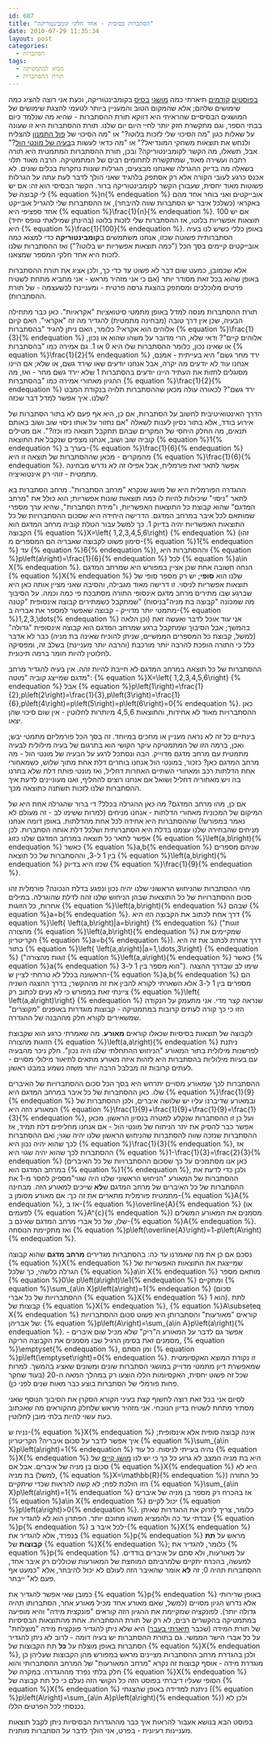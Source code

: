 ```yaml
---
id: 687
title: "הסתברות בסיסית - אחד חלקי קומבינטוריקה"
date: 2010-07-29 11:35:34
layout: post
categories: 
  - הסתברות
tags: 
  - מבוא למתמטיקה
  - תורת ההסתברות
---
```

<a href="http://www.gadial.net/2010/06/20/combinatorics_intro/">בפוסטים</a><a href="http://www.gadial.net/2010/06/22/newton_binom/"></a> <a href="http://www.gadial.net/2010/06/22/newton_binom/">קודמים</a> תיארתי כמה <a href="http://www.gadial.net/2010/06/30/pascal_triangle/">מושגי</a> <a href="http://www.gadial.net/2010/07/08/combinatorics_choices/">בסיס</a> בקומבינטוריקה, וכעת אני רוצה להציג כמה שימושים שלהם; אלא שהמקום הטוב והמעניין ביותר לטעמי להצגת שימושים של המושגים הבסיסיים שהראיתי היא דווקא תורת ההסתברות - שהיא מה שנלמד כיום בבתי הספר, וגם מתקשרת חזק יותר לחיי היום יום שלנו. תורת ההסתברות היא זו שעונה על שאלות כגון "מה הסיכוי שלי לזכות בלוטו?" או "מה הסיכוי של <a href="http://he.wikipedia.org/wiki/%D7%A4%D7%95%D7%9C_%D7%94%D7%AA%D7%9E%D7%A0%D7%95%D7%9F">פול התמנון</a> להצליח ולנחש את תוצאות משחקי המונדיאל?" או "מה כדאי לעשות ב<a href="http://www.gadial.net/2008/02/23/monty_hall/">בעיה של מונטי הול</a>?" אבל, תשאלו, מה הקשר לקומבינטוריקה? ובכן, תורת ההסתברות המתמטית היא תורה רחבה ועשירה מאוד, שמתקשרת לתחומים רבים של המתמטיקה. הרבה מאוד תלוי בשאלה מה בדיוק ההגרלה שאנחנו מבצעים; הגרלות שונות נחקרות בכלים שונים. לא אכנס כרגע לעובי הקורה אלא רק אסתפק בלהגיד שאני הולך לדבר לעת עתה על הגרלות פשוטות מאוד יחסית, שעבורן הקשר לקומבינטוריקה ברור. הקשר הבסיסי הוא זה: אם יש לי קבוצה של {% equation %}n{% endequation %} אובייקטים ואני בוחר אחד מהם באקראי (כשלכל איבר יש הסתברות שווה להיבחר), אז ההסתברות שלי להגריל אובייקט אחד ספציפי היא {% equation %}\frac{1}{n}{% endequation %}. אם יש 100 תוצאות אפשריות בלוטו, אז ההסתברות שלי לזכות בלוטו (בהינתן שמילאתי טופס יחיד) היא {% equation %}\frac{1}{100}{% endequation %}. באופן כללי כשיש לנו בעיה הסתברותית פשוטה שכזו, אנחנו משתמשים ב<strong>קומבינטוריקה</strong> כדי למצוא כמה אובייקטים קיימים בסך הכל ("כמה תוצאות אפשריות יש בלוטו?") ואז ההסתברות שלנו לזכות היא אחד חלקי המספר שמצאנו.

אלא שכמובן, כמעט שום דבר לא פשוט עד כדי כך, ולכן אציג את תורת ההסתברות באופן שהוא בכל זאת מסודר יותר (אם כי אני מזהיר מראש - אני מחביא מתחת לשטיח פרטים מלוכלכים ומסתפק בהצגת גרסה פרטית - ומעניינת לכשעצמה - של תורת ההסתברות).

תורת ההסתברות מנסה למדל באופן מתמטי סיטואציות "אקראיות". כאן כבר מתחילה הבעיה, שכן אין דרך טובה (מבחינה מתמטית) להגדיר מה זה "אקראי". האם קיום אלוהים הוא אקראי? כלומר, האם ניתן להגיד "בהסתברות {% equation %}\frac{1}{3}{% endequation %} אלוהים קיים"? ודאי שלא, הרי מדובר על משהו שהוא או נכון, או שאינו נכון, כלומר ההסתברות שלו היא 0 או 1. גם אמירה כמו "בהסתברות {% equation %}\frac{1}{2}{% endequation %} ירד מחר גשם" היא בעייתית - אמנם, אנחנו עוד לא יודעים מה יקרה, אבל אנחנו יודעים שאו שירד גשם, או שלא; אם היינו מסוגלים לחזות את העתיד היינו יודעים בהסתברות 1 שלא יירד גשם מחר - ואז, מה ההגיון מאחורי אמירה כמו "בהסתברות {% equation %}\frac{1}{2}{% endequation %} ירד גשם"? לכאורה עולה מכאן שההסתברות תלויה בנקודת המבט שלנו. איך אפשר למדל דבר שכזה?

הדרך האינטואיטיבית לחשוב על הסתברות, אם כן, היא אף פעם לא בתור הסתברות של אירוע בודד, אלא בתור נסיון לענות לשאלה "אם נחזור על אותו ניסוי שוב ושוב באותם תנאים, מה החלק היחסי של המקרים שבהם תתקבל תוצאה כזו וכזו?". אם מטילים קוביה שוב ושוב, אנחנו מצפים שנקבל את התוצאה {% equation %}1{% endequation %} בערך ב-{% equation %}\frac{1}{6}{% endequation %} מהמקרים - מכאן שההסתברות של תוצאה זו היא {% equation %}\frac{1}{6}{% endequation %}. אפשר לתאר זאת פורמלית, אבל אפילו זה לא נדרש מבחינה מתמטית - זוהי רק אינטואיציה.

ההגדרה הפורמלית היא של מושג שנקרא "מרחב הסתברות". מרחב הסתברות בא לתאר "ניסוי" שיכולות להיות לו כמה תוצאות שונות אפשריות; הוא כולל את "מרחב המדגם" שהוא קבוצת כל התוצאות האפשריות, ו"מידת הסתברות", שהיא ערך מספרי שמותאם לכל איבר במרחב המדגם. הדרישה היחידה היא שסכום ההסתברויות של כל התוצאות האפשריות יהיה בדיוק 1. כך למשל עבור הטלת קוביה מרחב המדגם הוא הקבוצה {% equation %}X=\left\{ 1,2,3,4,5,6\right\} {% endequation %} (זהו סימון פשוט לקבוצה שאבריה הם המספרים מ-{% equation %}1{% endequation %} עד {% equation %}6{% endequation %}), וההסתברות היא {% equation %}p\left(a\right)=\frac{1}{6}{% endequation %} לכל {% equation %}a\in X{% endequation %}. הנחה חשובה אחת שכן אציין במפורש היא שמרחב המדגם {% equation %}X{% endequation %} שלנו הוא <strong>סופי</strong>; יש רק מספר סופי של תוצאות אפשריות לניסוי. זו דרישה מאוד מגבילה, והסיבה שאני מציין אותה כאן היא שברגע שבו מתירים מרחב מדגם אינסופי התורה מסתבכת פי כמה וכמה. על הסיבוך שמתקבל כשמתירים קבוצה אינסופית "קטנה" (מה שמכונה "קבוצה בת מניה"בניסוח מתמטי יותר מדוייק - קבוצה שאפשר למספר את אבריה ב-{% equation %}1,2,3,\dots{% endequation %} וכן הלאה) אני עוד אוכל לדבר ואעשה זאת בהמשך; אבל הסיבוך שמתקבל ברגע שמרחב המדגם הוא קבוצה אינסופית "גדולה" (למשל, קבוצת כל המספרים הממשיים, שניתן להוכיח שאינה בת מניה) כבר לא אדבר כלל כי התורה הופכת להרבה יותר מורכבת (והרבה יותר מעניינת) בשלב זה, ומפסיקה לחלוטין להיות חומר ברמה תיכונית.

ההסתברות של כל תוצאה במרחב המדגם לא חייבת להיות זהה. אין בעיה להגדיר מרחב מדגם שמייצג קוביה "מוטה": {% equation %}X=\left\{ 1,2,3,4,5,6\right\} {% endequation %} אבל {% equation %}p\left(1\right)=\frac{1}{2},p\left(2\right)=\frac{1}{3},p\left(3\right)=\frac{1}{6},p\left(4\right)=p\left(5\right)=p\left(6\right)=0{% endequation %}. כאן ההסתברויות מאוד לא אחידות, והתוצאות 4,5,6 מיותרות לחלוטין - אין שום סיכוי שהן יצאו.

בינתיים כל זה לא נראה מעניין או מחכים במיוחד. זה בסך הכל פורמליזם מתמטי יבש; ואכן, ברמה הזו של המתמטיקה עיקר הקושי הוא בתרגום של בעיה מילולית לבעיה מתמטית עם מרחב מדגם מדוייק. הבה ונסתכל לרגע על הבעיה של מונטי הול - מה מרחב המדגם כאן? כזכור, במונטי הול אנחנו בוחרים דלת אחת מתוך שלוש, כשמאחורי אחת הדלתות רכב ומאחורי השתיים האחרות דחליל, ואז מונטי פותח דלת שלא בחרנו בה ויש מאחוריה דחליל ושואל אם אנחנו רוצים להחליף, ואנו מעוניינים לדעת איך ההסתברות שלנו לזכות תשתנה כתוצאה מכך.

אם כן, מהו מרחב המדגם? מה כאן ההגרלה בכלל? די ברור שהגרלה אחת היא של המיקום של המכונית מאחורי הדלתות - אנחנו מניחים (למרות ששימו לב - זה מעולם לא נאמר במפורש!) שההסתברות היא אחידה לכל אחת מהדלתות. באופן דומה אנחנו מניחים שהבחירה שלנו עצמנו בדלת היא הסתברותית ושלכל דלת אותה הסתברות. לכן אפשר לתאר כל תוצאה במרחב המדגם שלנו כזוג {% equation %}\left(a,b\right){% endequation %} כאשר {% equation %}a,b{% endequation %} שניהם מספרים בין 1 ל-3, וההסתברות של כל תוצאה {% equation %}\left(a,b\right){% endequation %} שכזו היא בדיוק {% equation %}\frac{1}{9}{% endequation %}.

מהי ההסתברות שהניחוש הראשוני שלנו יהיה נכון ונפגע בדלת הנכונה? פורמלית זהו סכום ההסתברויות של כל התוצאות שבהן הניחוש שלנו זהה לדלת שהוגרלה. במילים אחרות, כל הזוגות {% equation %}\left(a,b\right){% endequation %} שבהם {% equation %}a=b{% endequation %}. דרך אחת לכתוב את הקבוצה הזו היא {% equation %}\left\{ \left(a,b\right)|a=b\right\} {% endequation %} ("זוגות מהצורה {% equation %}\left(a,b\right){% endequation %} שמקיימים את הקריטריון {% equation %}a=b{% endequation %}). דרך אחרת לכתוב את זה היא בתור {% equation %}\left\{ \left(a,a\right)|a=1,\dots,3\right\} {% endequation %} ("זוגות מהצורה {% equation %}\left(a,a\right){% endequation %} כאשר {% equation %}a{% endequation %} הוא מספר בין 1 ל-3"). שימו לב שבדרך ההצגה הראשונה בכלל לא טרחתי לציין ש-{% equation %}a,b{% endequation %} הם מספרים בין 1 ל-3 אלא השארתי לקורא להבין את זה מההקשר; בדרך ההצגה השניה ציינתי זאת במפורש כי לא נעים לכתוב רק {% equation %}\left\{ \left(a,a\right)\right\} {% endequation %} שנראה קצר מדי. אני מתעמק על הנקודה הזו כי כך קורה לעתים קרובות במתמטיקה - קבוצות מוגדרות באופנים "מקוצרים" שמשאירים לקורא חלק מההבנה של ההגדרה.

לקבוצה של תוצאות בסיסיות שכאלו קוראים <strong>מאורע</strong>. מה שאמרתי כרגע הוא שקבוצת הזוגות מהצורה {% equation %}\left(a,a\right){% endequation %} ניתנת לפרשנות מילולית בתור המאורע "הניחוש ההתחלתי שלנו היה נכון". חלק ניכר מהבעיה עם בעיות מילוליות בהסתברות היא לזהות איזה מאורע מתאים לתיאור מילולי מסויים - לעתים קרובות זה מבלבל הרבה יותר משזה נשמע במבט ראשון.

ההסתברות לכך שמאורע מסויים יתרחש היא בסך הכל סכום ההסתברויות של האיברים שלו. כאן ההסתברות של כל איבר במרחב המדגם היא {% equation %}\frac{1}{9}{% endequation %} ובמאורע שדיברנו עליו יש שלושה איברים, ולכן ההסתברות של המאורע הזה היא {% equation %}\frac{1}{9}+\frac{1}{9}+\frac{1}{9}=\frac{1}{3}{% endequation %}, ועל כן זו ההסתברות שנקלע למטרה בנסיון הראשון. מכאן אפשר כבר להסיק את יתר הניתוח של מונטי הול - אם אנחנו מחליפים דלת תמיד, אז ההסתברות שנזכה שווה להסתברות שהניחוש הראשון שלנו יהיה שגוי; ואם ההסתברות לכך שהוא יהיה נכון היא {% equation %}\frac{1}{3}{% endequation %}, אז ההסתברות לכך שהוא יהיה שגוי היא {% equation %}1-\frac{1}{3}=\frac{2}{3}{% endequation %} (כאן אנו מסתמכים על כך שסכום ההסתברויות של כל האיברים במרחב המדגם הוא {% equation %}1{% endequation %}, ולכן כדי לדעת את ההסתברות של המאורע "הניחוש הראשוני שלנו היה שגוי"מספיק לחסר מ-1 את ההסתברות של כל האיברים של מרחב המדגם ש<strong>לא</strong> שייכים למאורע הזה. מבחינה מתמטית פורמלית מתארים את זה כך: אם מאורע מסומן ב-{% equation %}A{% endequation %}, אז ב-{% equation %}\overline{A}{% endequation %} (או לפעמים {% equation %}A^{c}{% endequation %}) מסמנים את המאורע המשלים שלו, של כל אברי מרחב המדגם שאינם ב-{% equation %}A{% endequation %}. ואז מתקיימת הנוסחה {% equation %}p\left(\overline{A}\right)=1-p\left(A\right){% endequation %}.

נסכם אם כן את מה שאמרנו עד כה: בהסתברות מגדירים <strong>מרחב מדגם</strong> שהוא קבוצה {% equation %}X{% endequation %} שמייצגת את התוצאות האפשריות של הגרלה כלשהי, כך שלכל {% equation %}a\in X{% endequation %} מותאם מספר {% equation %}0\le p\left(a\right)\le1{% endequation %} ומתקיים {% equation %}\sum_{a\in X}p\left(a\right)=1{% endequation %} (סכום ההסתברויות של כל אברי {% equation %}X{% endequation %} הוא 1). לתת קבוצות של {% equation %}X{% endequation %}, {% equation %}A\subseteq X{% endequation %} קוראים "מאורעות" והסתברותן היא פשוט סכום ההסתברויות של אבריהן: {% equation %}p\left(A\right)=\sum_{a\in A}p\left(a\right){% endequation %}. אפשר גם לדבר על המאורע ה"ריק" שלא מכיל שום איברים - מסמנים זאת בסימן הרגיל שבו מסמנים את הקבוצה הריקה, {% equation %}\emptyset{% endequation %}, ומן הסתם {% equation %}p\left(\emptyset\right)=0{% endequation %}. זו נקודת המוצא האקסיומטית שמאפשרת דיון מתמטי מדוייק במושגי הסתברות שונים ומשונים שאציג בהמשך. למרות שכל זה פשוט יחסית, האקסיומות הללו הוצעו רק במהלך המאה ה-20 (בעוד שחקר פחות פורמלי של הסתברות בוצע כבר מאות שנים לפני כן).

לסיום אני בכל זאת רוצה לחשוף קצת בעיני הקורא הסקרן את הסיבוך הנוסף שאני מסתיר מתחת לשטיח בדיון הנוכחי. אני מזהיר מראש שלחלק מהקוראים מה שאכתוב כעת עשוי להיות בלתי מובן לחלוטין.

נניח ש-{% equation %}X{% endequation %} אינה קבוצה סופית אלא אינסופית; איך אפשר לדבר על סכום איבריה? הקריטריון {% equation %}\sum_{a\in X}p\left(a\right)=1{% endequation %} נהיה בעייתי לניסוח. כל עוד {% equation %}X{% endequation %} היא בת מניה המצב לא גרוע כל כך כי יש לנו <a href="http://www.gadial.net/2008/06/17/infinite_series/">מושג קיים</a> של סכום בן מניה של איברים. אבל אם {% equation %}X{% endequation %} היא לא בת מניה (למשל, {% equation %}X=\mathbb{R}{% endequation %}) כל התורה הזו הולכת לפח; לא קשה להראות שכדי שיתקיים {% equation %}\sum_{a\in X}p\left(a\right)=1{% endequation %} אז בהכרח רק מספר בן מניה של איברים {% equation %}a\in X{% endequation %} יכול לקיים {% equation %}p\left(a\right)&gt;0{% endequation %}. כלומר, צריך לזרוק את ההגדרות שאיתן עבדתי עד כה ולהמציא משהו מחוכם יותר. הפתרון הוא לא להגדיר את {% equation %}p{% endequation %} לכל איבר ב-{% equation %}X{% endequation %} בנפרד, אלא להגדיר את {% equation %}p{% endequation %} מראש על <strong>תת קבוצות</strong> של {% equation %}X{% endequation %}; כלומר, להגדיר את {% equation %}p{% endequation %} על מאורעות, ולא סתם על איברים בודדים. למעשה, בהכרח יתקיים שלמרביתם המוחצת של המאורעות שכוללים רק איבר אחד, ההסתברות תהיה 0; זה <strong>לא</strong> אומר שהאיבר הזה לעולם לא יכול להיבחר, אלא "כמעט אף פעם לא" ייבחר.

כמובן שאי אפשר להגדיר את {% equation %}p{% endequation %} באופן שרירותי אלא נדרש הגיון מסויים (למשל, שאם מאורע אחד מכיל מאורע אחר, הסתברותו תהיה גדולה יותר). לפונקציה שמקיימת את ההגיון הזה קוראים "פונקצית מידה" והיא מופיעה במתמטיקה בהקשרים רבים, לא רק של תורת ההסתברות. אחת מהתוצאות הבסיסיות של תורת המידה (שכבר <a href="http://www.gadial.net/2010/03/03/no_measure_on_the_real_line/">תיארתי בעבר</a>) היא שלא ניתן להגדיר פונקצית מידה "מוצלחת" על כל אברי הישר הממשי. גם בתורת ההסתברות יש בעיה דומה - לרוב לא ניתן להגדיר הסתברות באופן מוצלח על <strong>כל</strong> תת הקבוצות של {% equation %}X{% endequation %}, ולכן בהגדרת מרחב ההסתברות מציינים מראש במפורש מהן הקבוצות שעליהן כן מוגדרת מידה - אוסף קבוצות זה נקרא "מרחב המאורעות" של המרחב ההסתברותי והוא חלק בלתי נפרד מההגדרה. במקרה של {% equation %}X{% endequation %} הסופי שעליו דיברתי בפוסט הזה כל הקושי הזה נעלם כי כל תת קבוצה של {% equation %}X{% endequation %} ניתנת למדידה באופן שהצגתי ({% equation %}p\left(A\right)=\sum_{a\in A}p\left(a\right){% endequation %}) ולכן לא נכנסתי לכל הפרטים הללו.

בפוסט הבא בנושא אעבור להראות איך כבר מההגדרות הבסיסיות ניתן לקבל תוצאות מעניינות רעיונית - בפרט, אני הולך לדבר על הסתברות מותנית.

